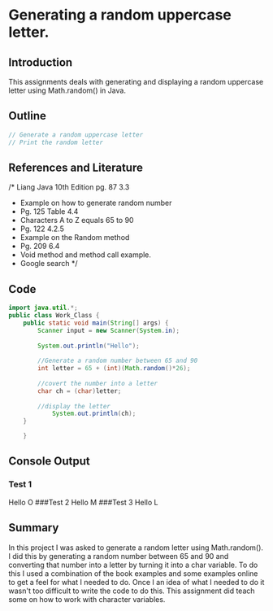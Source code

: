 
# Generating a random uppercase letter.
## Introduction
This assignments deals with generating and displaying a random uppercase letter using Math.random() in Java.
## Outline
``` java
// Generate a random uppercase letter
// Print the random letter
```
## References and Literature
/* Liang Java 10th Edition pg. 87 3.3
* Example on how to generate random number
* Pg. 125 Table 4.4
* Characters A to Z equals 65 to 90
* Pg. 122 4.2.5
* Example on the Random method
* Pg. 209 6.4
* Void method and method call example.
* Google search
*/

## Code
``` java
import java.util.*;
public class Work_Class {
	public static void main(String[] args) {
		Scanner input = new Scanner(System.in);
		
		System.out.println("Hello");
		
		//Generate a random number between 65 and 90
		int letter = 65 + (int)(Math.random()*26);
		
		//covert the number into a letter
		char ch = (char)letter;
		
		//display the letter
			System.out.println(ch);
	}	

	}
```

## Console Output

### Test 1
Hello
O
###Test 2
Hello
M
###Test 3
Hello
L

## Summary
In this project I was asked to generate a random letter using Math.random().
I did this by generating a random number between 65 and 90 and converting that
number into a letter by turning it into a char variable. To do this I used a 
combination of the book examples and some examples online to get a feel for what 
I needed to do. Once I an idea of what I needed to do it wasn't too difficult to 
write the code to do this. This assignment did teach some on how to work with character variables.
